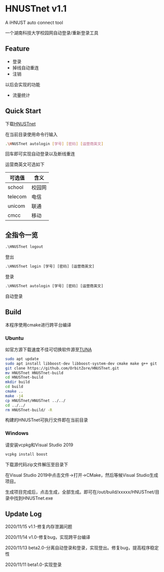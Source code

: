 # HNUSTnet v1.1

A iHNUST auto connect tool

一个湖南科技大学校园网自动登录/重新登录工具

## Feature

- 登录
- 掉线自动重连
- 注销

以后会实现的功能

- 流量统计

## Quick Start

下载[HNUSTnet](https://github.com/OrbitZore/HNUSTnet/releases/latest)

在当前目录使用命令行输入

```bash
.\HNUSTnet autologin [学号] [密码] [运营商英文]
```

回车即可实现自动登录以及断线重连

运营商英文可选如下

| 可选值  | 含义   |
| ------- | ------ |
| school  | 校园网 |
| telecom | 电信   |
| unicom  | 联通   |
| cmcc    | 移动   |

## 全指令一览

```cmd
.\HNUSTnet logout
```
登出


```cmd
.\HNUSTnet login [学号] [密码] [运营商英文]
```
登录

```cmd
.\HNUSTnet autologin [学号] [密码] [运营商英文]
```
自动登录

## Build

本程序使用cmake进行跨平台编译

### Ubuntu

如官方源下载速度不佳可切换软件源至[TUNA](https://mirrors.tuna.tsinghua.edu.cn/help/ubuntu/)

```bash
sudo apt update
sudo apt install libboost-dev libboost-system-dev cmake make g++ git
git clone https://github.com/OrbitZore/HNUSTnet.git
mv HNUSTnet HNUSTnet-build
cd HNUSTnet-build
mkdir build
cd build
cmake ..
make -j4
cp HNUSTnet/HNUSTnet ../../
cd ../../
rm HNUSTnet-build/ -R
```

构建的HNUSTnet可执行文件即在当前目录

### Windows

请安装vcpkg和Visual Studio 2019

```cmd
vcpkg install boost
```

下载源代码zip文件解压至目录下

在Visual Studio 2019中点击文件->打开->CMake，然后等候Visual Studio生成项目。

生成项目完成后，点击生成，全部生成。即可在/out/build/xxxxx/HNUSTnet/目录中找到HNUSTnet.exe

## Update Log

2020/11/15 v1.1-修复内存泄漏问题

2020/11/14 v1.0-修复bug，实现跨平台编译

2020/11/13 beta2.0-分离自动登录和登录，实现登出。修复bug，提高程序稳定性

2020/11/11 beta1.0-实现登录

